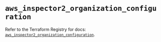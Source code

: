 # `aws_inspector2_organization_configuration`

Refer to the Terraform Registry for docs: [`aws_inspector2_organization_configuration`](https://registry.terraform.io/providers/hashicorp/aws/6.14.0/docs/resources/inspector2_organization_configuration).
